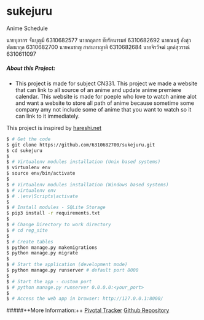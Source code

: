 # sukejuru
Anime Schedule

นายบุลากร จั่นบุญมี 6310682577 
นายกฤตกร ชัยรัตนารมย์ 6310682692 
นายณนฐ์ อังสุวพัฒนากุล 6310682700 
นายคมชาญ สาสนทาญาติ 6310682684 
นายจิรวัจฒ์ มุกด์สุวรรณ์ 6310611097

##### About this Project:
- This project is made for subject CN331. This project we made a website that can link to all source of an anime and update anime premiere calendar. This website is made for poeple who love to watch anime alot and want a website to store all path of anime because sometime some company amy not include some of anime that you want to watch so it can link to it immediately.

This project is inspired by [hareshi.net](hareshi.net)

```bash
$ # Get the code
$ git clone https://github.com/6310682700/sukejuru.git
$ cd sukejuru
$
$ # Virtualenv modules installation (Unix based systems)
$ virtualenv env
$ source env/bin/activate
$
$ # Virtualenv modules installation (Windows based systems)
$ # virtualenv env
$ # .\env\Scripts\activate
$
$ # Install modules - SQLite Storage
$ pip3 install -r requirements.txt
$
$ # Change Directory to work directory
$ # cd reg_site
$
$ # Create tables
$ python manage.py makemigrations
$ python manage.py migrate
$
$ # Start the application (development mode)
$ python manage.py runserver # default port 8000
$
$ # Start the app - custom port
$ # python manage.py runserver 0.0.0.0:<your_port>
$
$ # Access the web app in browser: http://127.0.0.1:8000/
```

#####++More Information:++
[Pivotal Tracker](https://www.pivotaltracker.com/n/projects/2609659)
[Github Repository](https://github.com/6310682700/sukejuru)
